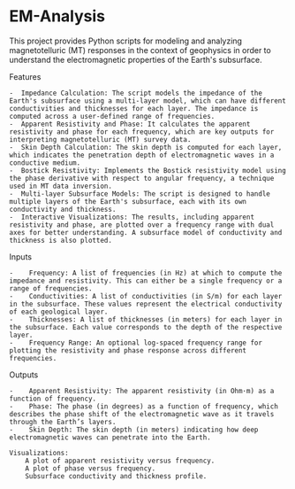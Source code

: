 # EM-Analysis
This project provides Python scripts for modeling and analyzing magnetotelluric (MT) responses in the context of geophysics in order to understand the electromagnetic properties of the Earth's subsurface.

Features

    -  Impedance Calculation: The script models the impedance of the Earth's subsurface using a multi-layer model, which can have different conductivities and thicknesses for each layer. The impedance is computed across a user-defined range of frequencies.
    -  Apparent Resistivity and Phase: It calculates the apparent resistivity and phase for each frequency, which are key outputs for interpreting magnetotelluric (MT) survey data.
    -  Skin Depth Calculation: The skin depth is computed for each layer, which indicates the penetration depth of electromagnetic waves in a conductive medium.
    -  Bostick Resistivity: Implements the Bostick resistivity model using the phase derivative with respect to angular frequency, a technique used in MT data inversion.
    -  Multi-layer Subsurface Models: The script is designed to handle multiple layers of the Earth's subsurface, each with its own conductivity and thickness.
    -  Interactive Visualizations: The results, including apparent resistivity and phase, are plotted over a frequency range with dual axes for better understanding. A subsurface model of conductivity and thickness is also plotted.

Inputs

    -    Frequency: A list of frequencies (in Hz) at which to compute the impedance and resistivity. This can either be a single frequency or a range of frequencies.
    -    Conductivities: A list of conductivities (in S/m) for each layer in the subsurface. These values represent the electrical conductivity of each geological layer.
    -    Thicknesses: A list of thicknesses (in meters) for each layer in the subsurface. Each value corresponds to the depth of the respective layer.
    -    Frequency Range: An optional log-spaced frequency range for plotting the resistivity and phase response across different frequencies.

Outputs

    -    Apparent Resistivity: The apparent resistivity (in Ohm·m) as a function of frequency.
    -    Phase: The phase (in degrees) as a function of frequency, which describes the phase shift of the electromagnetic wave as it travels through the Earth’s layers.
    -    Skin Depth: The skin depth (in meters) indicating how deep electromagnetic waves can penetrate into the Earth.
    
    Visualizations:
        A plot of apparent resistivity versus frequency.
        A plot of phase versus frequency.
        Subsurface conductivity and thickness profile.
